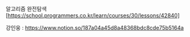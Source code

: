 알고리즘 완전탐색 [https://school.programmers.co.kr/learn/courses/30/lessons/42840]

강인웅 : https://www.notion.so/187a04a45d8a48368bdc8cde75b5164a
